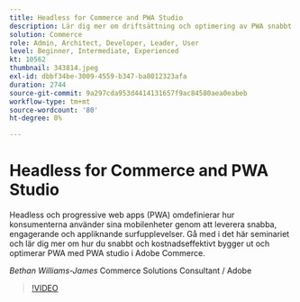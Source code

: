 ```yaml
---
title: Headless for Commerce and PWA Studio
description: Lär dig mer om driftsättning och optimering av PWA snabbt och kostnadseffektivt med PWA studio i Adobe Commerce
solution: Commerce
role: Admin, Architect, Developer, Leader, User
level: Beginner, Intermediate, Experienced
kt: 10562
thumbnail: 343814.jpeg
exl-id: dbbf34be-3009-4559-b347-ba8012323afa
duration: 2744
source-git-commit: 9a297cda953d4414131657f9ac84580aea0eabeb
workflow-type: tm+mt
source-wordcount: '80'
ht-degree: 0%

---
```


# Headless for Commerce and PWA Studio

Headless och progressive web apps (PWA) omdefinierar hur konsumenterna använder sina mobilenheter genom att leverera snabba, engagerande och appliknande surfupplevelser. Gå med i det här seminariet och lär dig mer om hur du snabbt och kostnadseffektivt bygger ut och optimerar PWA med PWA studio i Adobe Commerce.

*Bethan Williams-James* Commerce Solutions Consultant / Adobe

>[!VIDEO](https://video.tv.adobe.com/v/343814/?quality=12&learn=on)
